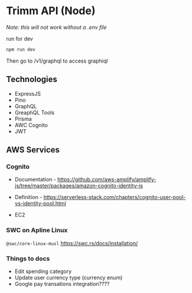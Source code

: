 # Trimm API (Node)

_Note: this will not work without a .env file_

run for dev

```sh
npm run dev
```

Then go to /v1/graphql to access graphiql

## Technologies

- ExpressJS
- Pino
- GraphQL
- GreaphQL Tools
- Prisma
- AWC Cognito
- JWT

## AWS Services

### Cognito

- Documentation - https://github.com/aws-amplify/amplify-js/tree/master/packages/amazon-cognito-identity-js
- Definition - https://serverless-stack.com/chapters/cognito-user-pool-vs-identity-pool.html

- EC2

### SWC on Apline Linux

`@swc/core-linux-musl`
https://swc.rs/docs/installation/

### Things to docs

- Edit spending category
- Update user currency type (currency enum)
- Google pay transations integration????
